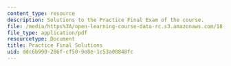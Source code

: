 ```yaml
---
content_type: resource
description: Solutions to the Practice Final Exam of the course.
file: /media/https%3A/open-learning-course-data-rc.s3.amazonaws.com/18-01-single-variable-calculus-fall-2006/ddc6b990286fcf509e8e1c53a00848fc_prfinalsol.pdf
file_type: application/pdf
resourcetype: Document
title: Practice Final Solutions
uid: ddc6b990-286f-cf50-9e8e-1c53a00848fc
---
```

